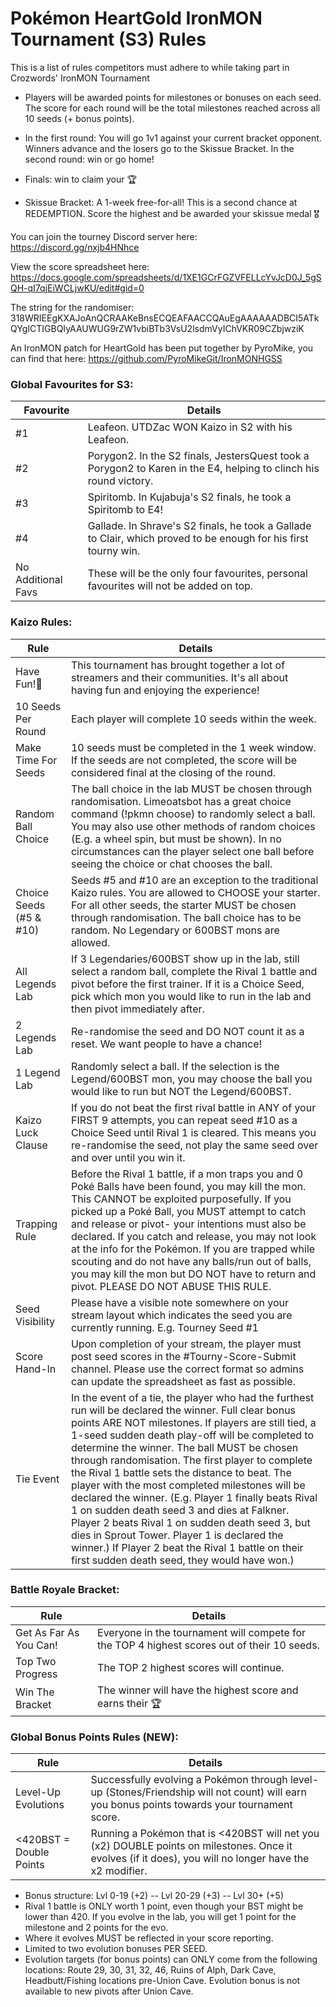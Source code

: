 # Pokémon HeartGold IronMON Tournament (S3) Rules
This is a list of rules competitors must adhere to while taking part in Crozwords' IronMON Tournament

- Players will be awarded points for milestones or bonuses on each seed. The score for each round will be the total milestones reached across all 10 seeds (+ bonus points).

- In the first round: You will go 1v1 against your current bracket opponent. Winners advance and the losers go to the Skissue Bracket. In the second round: win or go home!

- Finals: win to claim your 🏆

- Skissue Bracket: A 1-week free-for-all! This is a second chance at REDEMPTION. Score the highest and be awarded your skissue medal 🎖️

You can join the tourney Discord server here: https://discord.gg/nxjb4HNhce

View the score spreadsheet here: https://docs.google.com/spreadsheets/d/1XE1GCrFGZVFELLcYvJcD0J_5gSQH-qI7qjEiWCLjwKU/edit#gid=0

The string for the randomiser:
318WRIEEgKXAJoAnQCRAAKeBnsECQEAFAACCQAuEgAAAAAADBCI5ATkQYgICTIGBQIyAAUWUG9rZW1vbiBTb3VsU2lsdmVyIChVKR09CZbjwziK

An IronMON patch for HeartGold has been put together by PyroMike, you can find that here: https://github.com/PyroMikeGit/IronMONHGSS

### Global Favourites for S3:
| Favourite                   | Details
|-|-|
| #1                          | Leafeon. UTDZac WON Kaizo in S2 with his Leafeon. |
| #2                          | Porygon2. In the S2 finals, JestersQuest took a Porygon2 to Karen in the E4, helping to clinch his round victory. |
| #3                          | Spiritomb. In Kujabuja's S2 finals, he took a Spiritomb to E4! |
| #4                          | Gallade. In Shrave's S2 finals, he took a Gallade to Clair, which proved to be enough for his first tourny win. |
| No Additional Favs          | These will be the only four favourites, personal favourites will not be added on top. |

### Kaizo Rules:
| Rule                        | Details
|-|-|
| Have Fun!🙂                 | This tournament has brought together a lot of streamers and their communities. It's all about having fun and enjoying the experience! |
| 10 Seeds Per Round          | Each player will complete 10 seeds within the week. |
| Make Time For Seeds         | 10 seeds must be completed in the 1 week window. If the seeds are not completed, the score will be considered final at the closing of the round. |
| Random Ball Choice          | The ball choice in the lab MUST be chosen through randomisation. Limeoatsbot has a great choice command (!pkmn choose) to randomly select a ball. You may also use other methods of random choices (E.g. a wheel spin, but must be shown). In no circumstances can the player select one ball before seeing the choice or chat chooses the ball. |
| Choice Seeds (#5 & #10)     | Seeds #5 and #10 are an exception to the traditional Kaizo rules. You are allowed to CHOOSE your starter. For all other seeds, the starter MUST be chosen through randomisation. The ball choice has to be random. No Legendary or 600BST mons are allowed. |
| All Legends Lab             | If 3 Legendaries/600BST show up in the lab, still select a random ball, complete the Rival 1 battle and pivot before the first trainer. If it is a Choice Seed, pick which mon you would like to run in the lab and then pivot immediately after. |
| 2 Legends Lab               | Re-randomise the seed and DO NOT count it as a reset. We want people to have a chance! |
| 1 Legend Lab                | Randomly select a ball. If the selection is the Legend/600BST mon, you may choose the ball you would like to run but NOT the Legend/600BST. |
| Kaizo Luck Clause           | If you do not beat the first rival battle in ANY of your FIRST 9 attempts, you can repeat seed #10 as a Choice Seed until Rival 1 is cleared. This means you re-randomise the seed, not play the same seed over and over until you win it. |
| Trapping Rule               | Before the Rival 1 battle, if a mon traps you and 0 Poké Balls have been found, you may kill the mon. This CANNOT be exploited purposefully. If you picked up a Poké Ball, you MUST attempt to catch and release or pivot- your intentions must also be declared. If you catch and release, you may not look at the info for the Pokémon. If you are trapped while scouting and do not have any balls/run out of balls, you may kill the mon but DO NOT have to return and pivot. PLEASE DO NOT ABUSE THIS RULE. |
| Seed Visibility             | Please have a visible note somewhere on your stream layout which indicates the seed you are currently running. E.g. Tourney Seed #1 |
| Score Hand-In               | Upon completion of your stream, the player must post seed scores in the #Tourny-Score-Submit channel. Please use the correct format so admins can update the spreadsheet as fast as possible. |
| Tie Event                   | In the event of a tie, the player who had the furthest run will be declared the winner. Full clear bonus points ARE NOT milestones. If players are still tied, a 1-seed sudden death play-off will be completed to determine the winner. The ball MUST be chosen through randomisation. The first player to complete the Rival 1 battle sets the distance to beat. The player with the most completed milestones will be declared the winner. (E.g. Player 1 finally beats Rival 1 on sudden death seed 3 and dies at Falkner. Player 2 beats Rival 1 on sudden death seed 3, but dies in Sprout Tower. Player 1 is declared the winner.) If Player 2 beat the Rival 1 battle on their first sudden death seed, they would have won.) |

### Battle Royale Bracket:
| Rule                        | Details
|-|-|
| Get As Far As You Can!      | Everyone in the tournament will compete for the TOP 4 highest scores out of their 10 seeds. |
| Top Two Progress            | The TOP 2 highest scores will continue. |
| Win The Bracket             | The winner will have the highest score and earns their 🏆 |

### Global Bonus Points Rules (NEW):
| Rule                        | Details
|-|-|
| Level-Up Evolutions         | Successfully evolving a Pokémon through level-up (Stones/Friendship will not count) will earn you bonus points towards your tournament score. |
| <420BST = Double Points     | Running a Pokémon that is <420BST will net you (x2) DOUBLE points on milestones. Once it evolves (if it does), you will no longer have the x2 modifier. |
- Bonus structure: Lvl 0-19 (+2) -- Lvl 20-29 (+3) -- Lvl 30+ (+5)
- Rival 1 battle is ONLY worth 1 point, even though your BST might be lower than 420. If you evolve in the lab, you will get 1 point for the milestone and 2 points for the evo.
- Where it evolves MUST be reflected in your score reporting.
- Limited to two evolution bonuses PER SEED.
- Evolution targets (for bonus points) can ONLY come from the following locations: Route 29, 30, 31, 32, 46, Ruins of Alph, Dark Cave, Headbutt/Fishing locations pre-Union Cave. Evolution bonus is not available to new pivots after Union Cave.

